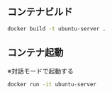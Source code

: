 ## コンテナビルド

```sh
docker build -t ubuntu-server .
```

## コンテナ起動

※対話モードで起動する

```sh
docker run -it ubuntu-server
```
